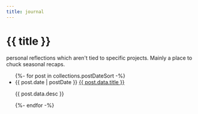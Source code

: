 ```yaml
---
title: journal
---
```

# {{ title }}

personal reflections which aren't tied to specific projects. Mainly a place to chuck seasonal recaps.

<ul class="embedded blog-posts">
    {%- for post in collections.postDateSort -%}
        <li>
            <span>{{ post.date | postDate }}</span>
            <a href="{{post.url}}">{{ post.data.title }}</a>
            <p>{{ post.data.desc }}</p>
        </li>
    {%- endfor -%}
</ul>
